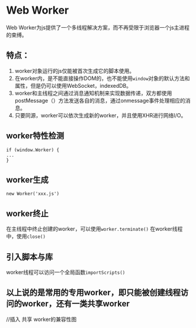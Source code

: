 # Web Worker #

Web Worker为js提供了一个多线程解决方案，而不再受限于浏览器一个js主进程的束缚。

## 特点： ##

1. worker对象运行的js仅能被首次生成它的脚本使用。
2. 在worker内，是不能直接操作DOM的，也不能使用`window`对象的默认方法和属性，但是仍可以使用WebSocket，indexedDB。
3. worker和主线程之间通过消息通知机制来实现数据传递，双方都使用postMessage（）方法发送各自的消息，通过onmessage事件处理相应的消息。
4. 只要同源，worker可以依次生成新的worker，并且使用XHR进行网络I/O。

## worker特性检测 ##

    if (window.Worker) {
	...	
	}

## worker生成 ##

	new Worker('xxx.js')

## worker终止 ##

在主线程中终止创建的worker，可以使用`worker.terminate()`
在worker线程中，使用`close()`

## 引入脚本与库 ##

worker线程可以访问一个全局函数`importScripts()`

## 以上说的是常用的专用worker，即只能被创建线程访问的worker，还有一类共享worker ##

//插入 共享 worker的兼容性图
